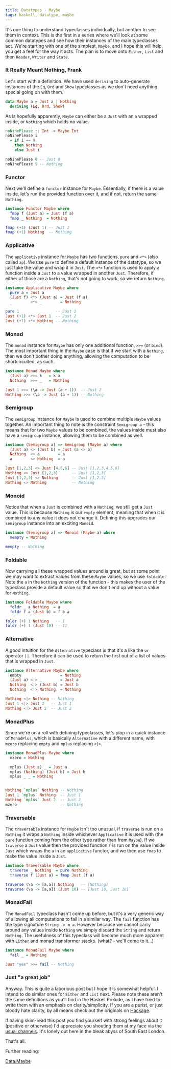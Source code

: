 ```yaml
---
title: Datatypes - Maybe
tags: haskell, datatype, maybe
---
```


It's one thing to understand typeclasses individually, but another to see them in context. This is the first in a series where we'll look at some common datatypes and see how their instances of the main typeclasses act. We're starting with one of the simplest, `Maybe`, and I hope this will help you get a feel for the way it acts. The plan is to move onto `Either`, `List` and then `Reader`, `Writer` and `State`.

### It Really Meant Nothing, Frank

Let's start with a definition. We have used `deriving` to auto-generate instances of the `Eq`, `Ord` and `Show` typeclasses as we don't need anything special going on with them.

```haskell
data Maybe a = Just a | Nothing
  deriving (Eq, Ord, Show)
```

As is hopefully apparently, `Maybe` can either be a `Just` with an `a` wrapped inside, or `Nothing` which holds no value.

```haskell
noNinePlease :: Int -> Maybe Int
noNinePlease i
  = if i == 9
    then Nothing
    else Just i

noNinePlease 8 -- Just 8
noNinePlease 9 -- Nothing
```

### Functor

Next we'll define a `functor` instance for `Maybe`. Essentially, if there is a value inside, let's run the provided function over it, and if not, return the same `Nothing`.

```haskell
instance Functor Maybe where
  fmap f (Just a) = Just (f a)
  fmap _ Nothing  = Nothing

fmap (+1) (Just 1) -- Just 2
fmap (+1) Nothing  -- Nothing
```

### Applicative

The `applicative` instance for `Maybe` has two functions, `pure` and `<*>` (also called `ap`). We use `pure` to define a default instance of the datatype, so we just take the value and wrap it in `Just`. The `<*>` function is used to apply a function inside a `Just` to a value wrapped in another `Just`. Therefore, if either of those are a `Nothing`, that's not going to work, so we return `Nothing`.

```haskell
instance Applicative Maybe where
  pure a = Just a
  (Just f) <*> (Just a) = Just (f a)
  _        <*> _        = Nothing

pure 1                -- Just 1
Just (+1) <*> Just 1  -- Just 2
Just (+1) <*> Nothing -- Nothing
```

### Monad

The `monad` instance for `Maybe` has only one additional function, `>>=` (or `bind`). The most important thing in the `Maybe` case is that if we start with a `Nothing`, then we don't bother doing anything, allowing the computation to be shortcircuited, as such.

```haskell
instance Monad Maybe where
  (Just a) >>= k   = k a
  Nothing  >>= _   = Nothing

Just 1 >>= (\a -> Just (a + 1))  -- Just 2
Nothing >>= (\a -> Just (a + 1)) -- Nothing
```

### Semigroup

The `semigroup` instance for `Maybe` is used to combine multiple `Maybe` values together. An important thing to note is the constraint `Semigroup a` - this means that for two `Maybe` values to be combined, the values inside must also have a `semigroup` instance, allowing them to be combined as well.

```haskell
instance (Semigroup a) => Semigroup (Maybe a) where
  (Just a) <> (Just b) = Just (a <> b)
  Nothing  <> a        = a
  a        <> Nothing  = a

Just [1,2,3] <> Just [4,5,6] -- Just [1,2,3,4,5,6]
Nothing <> Just [1,2,3]      -- Just [1,2,3]
Just [1,2,3] <> Nothing      -- Just [1,2,3]
Nothing <> Nothing           -- Nothing
```

### Monoid

Notice that when a `Just` is combined with a `Nothing`, we still get a `Just` value. This is because `Nothing` is our `empty` element, meaning that when it is combined to any value it does not change it. Defining this upgrades our `semigroup` instance into an exciting `Monoid`.

```haskell
instance (Semigroup a) => Monoid (Maybe a) where
  mempty = Nothing

mempty -- Nothing
```

### Foldable

Now carrying all these wrapped values around is great, but at some point we may want to extract values from these `Maybe` values, so we use `foldable`. Note the `a` in the `Nothing` version of the function - this makes the user of the typeclass provide a default value so that we don't end up without a value for `Nothing`.

```haskell
instance Foldable Maybe where
  foldr _ a Nothing  = a
  foldr f a (Just b) = f b a

foldr (+) 1 Nothing   -- 1
foldr (+) 1 (Just 10) -- 11
```

### Alternative

A good intuition for the `Alternative` typeclass is that it's a like the `or` operator `||`. Therefore it can be used to return the first out of a list of values that is wrapped in `Just`.

```haskell
instance Alternative Maybe where
  empty                 = Nothing
  (Just a) <|> _        = Just a
  Nothing  <|> (Just b) = Just b
  Nothing  <|> Nothing  = Nothing

Nothing <|> Nothing -- Nothing
Just 1 <|> Just 2   -- Just 1
Nothing <|> Just 2  -- Just 2
```

### MonadPlus

Since we're on a roll with defining typeclasses, let's plop in a quick instance of `MonadPlus`, which is basically `Alternative` with a different name, with `mzero` replacing `empty` and `mplus` replacing `<|>`.

```haskell
instance MonadPlus Maybe where
  mzero = Nothing

  mplus (Just a) _ = Just a
  mplus (Nothing) (Just b) = Just b
  mplus _ _ = Nothing


Nothing `mplus` Nothing -- Nothing
Just 1 `mplus` Nothing  -- Just 1
Nothing `mplus` Just 2  -- Just 2
mzero                   -- Nothing
```

### Traversable

The `traversable` instance for `Maybe` isn't too unusual, if `traverse` is run on a `Nothing` it wraps a `Nothing` inside whichever `Applicative` it is used with (the `pure` function coming from the other type rather than from `Maybe`). If we `traverse` a `Just` value then the provided function `f` is run on the value inside `Just` which wraps the `a` in an `applicative` functor, and we then use `fmap` to make the value inside a `Just`.

```haskell
instance Traversable Maybe where
  traverse _ Nothing  = pure Nothing
  traverse f (Just a) = fmap Just (f a)

traverse (\a -> [a,a]) Nothing   -- [Nothing]
traverse (\a -> [a,a]) (Just 10) -- [Just 10, Just 10]
```

### MonadFail

The `MonadFail` typeclass hasn't come up before, but it's a very generic way of allowing all computations to fail in a similar way. The `fail` function has the type signature `String -> m a`. However because we cannot carry around any values inside `Nothing` we simply discard the `String` and return `Nothing`. The usefulness of this typeclass will become much more apparent with `Either` and monad transformer stacks. (what? - we'll come to it...)

```haskell
instance MonadFail Maybe where
  fail _ = Nothing

Just "yes" >>= fail -- Nothing
```

### Just "a great job"

Anyway. This is quite a laborious post but I hope it is somewhat helpful. I intend to do similar ones for `Either` and `List` next. Please note these aren't the same definitions as you'll find in the Haskell Prelude, as I have tried to write them with an emphasis on clarity/simplicity. If you are a purist, or just bloody hate clarity, by all means check out the originals on [Hackage](http://hackage.haskell.org/package/base-4.12.0.0/docs/src/GHC.Base.html#line-854).

If having skim-read this post you find yourself with strong feelings about it (positive or otherwise) I'd appreciate you shouting them at my face via the [usual channels](/contact.html). It's lonely out here in the bleak abyss of South East London.

That's all.

Further reading:

[Data.Maybe](http://hackage.haskell.org/package/base-4.12.0.0/docs/Data-Maybe.html)
